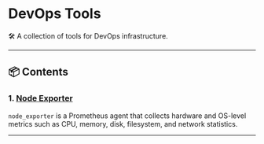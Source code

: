 # DevOps Tools

🛠️ A collection of tools for DevOps infrastructure.

---

## 📦 Contents

### 1. [Node Exporter](https://github.com/prometheus/node_exporter)

`node_exporter` is a Prometheus agent that collects hardware and OS-level metrics such as CPU, memory, disk, filesystem, and network statistics.

---